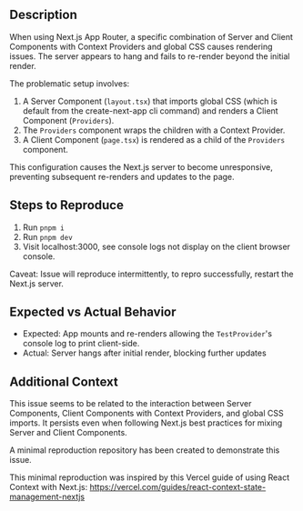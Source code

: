 ## Description

When using Next.js App Router, a specific combination of Server and Client Components with Context Providers and global CSS causes rendering issues. The server appears to hang and fails to re-render beyond the initial render.

The problematic setup involves:

1. A Server Component (`layout.tsx`) that imports global CSS (which is default from the create-next-app cli command) and renders a Client Component (`Providers`).
2. The `Providers` component wraps the children with a Context Provider.
3. A Client Component (`page.tsx`) is rendered as a child of the `Providers` component.

This configuration causes the Next.js server to become unresponsive, preventing subsequent re-renders and updates to the page.

## Steps to Reproduce

1. Run `pnpm i`
2. Run `pnpm dev`
3. Visit localhost:3000, see console logs not display on the client browser console.

Caveat: Issue will reproduce intermittently, to repro successfully, restart the Next.js server.

## Expected vs Actual Behavior

- Expected: App mounts and re-renders allowing the `TestProvider`'s console log to print client-side.
- Actual: Server hangs after initial render, blocking further updates

## Additional Context

This issue seems to be related to the interaction between Server Components, Client Components with Context Providers, and global CSS imports. It persists even when following Next.js best practices for mixing Server and Client Components.

A minimal reproduction repository has been created to demonstrate this issue.

This minimal reproduction was inspired by this Vercel guide of using React Context with Next.js: https://vercel.com/guides/react-context-state-management-nextjs
